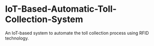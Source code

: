 # IoT-Based-Automatic-Toll-Collection-System
An IoT-based system to automate the toll collection process using RFID technology.
